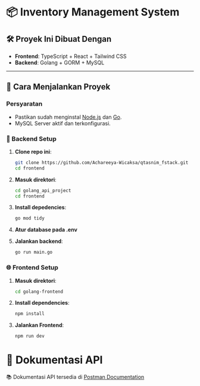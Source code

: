 # 📦 Inventory Management System

## 🛠️ Proyek Ini Dibuat Dengan
- **Frontend**: TypeScript + React + Tailwind CSS
- **Backend**: Golang + GORM + MySQL

---

## 🚀 Cara Menjalankan Proyek

### Persyaratan
- Pastikan sudah menginstal [Node.js](https://nodejs.org/) dan [Go](https://golang.org/).
- MySQL Server aktif dan terkonfigurasi.

### 🔧 Backend Setup

1. **Clone repo ini**:
   ```bash
   git clone https://github.com/Achareeya-Wicaksa/qtasnim_fstack.git
   cd frontend
2. **Masuk direktori**:
   ```bash
   cd golang_api_project
   cd frontend
3. **Install depedencies**:
   ```bash
   go mod tidy
4. **Atur database pada .env**
  
5. **Jalankan backend**:
   ```bash
   go run main.go
### 🌐 Frontend Setup

1. **Masuk direktori**:
   ```bash
   cd golang-frontend
2. **Install dependencies**:
   ```bash
   npm install
3. **Jalankan Frontend**:
   ```bash
   npm run dev
# 📖 Dokumentasi API
📚 Dokumentasi API tersedia di [Postman Documentation](https://documenter.getpostman.com/view/31882906/2sAY55aJHA)
